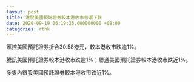 ```yaml
---
layout: post
title: 港股美國預託證券較本港收市普遍下跌
date: 2020-09-19 06:19:25.000000000 +08:00
categories: rthk
---
```


滙控美國預託證券折合30.58港元，較本港收市跌逾1%。

騰訊美國預託證券較本港收市跌逾1%；聯通美國預託證券較本港收市跌近1%。

多隻內銀股美國預託證券較本港收市跌近1%。
